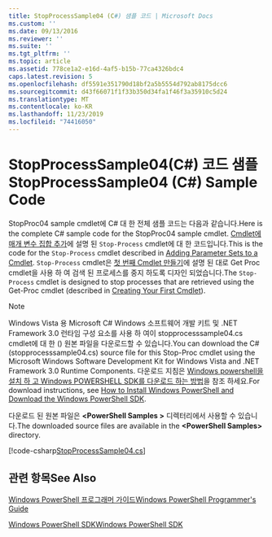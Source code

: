 ```yaml
---
title: StopProcessSample04 (C#) 샘플 코드 | Microsoft Docs
ms.custom: ''
ms.date: 09/13/2016
ms.reviewer: ''
ms.suite: ''
ms.tgt_pltfrm: ''
ms.topic: article
ms.assetid: 778ce1a2-e16d-4af5-b15b-77ca4326bdc4
caps.latest.revision: 5
ms.openlocfilehash: df5591e351790d18bf2a5b5554d792ab8175dcc6
ms.sourcegitcommit: d43f66071f1f33b350d34fa1f46f3a35910c5d24
ms.translationtype: MT
ms.contentlocale: ko-KR
ms.lasthandoff: 11/23/2019
ms.locfileid: "74416050"
---
```

# <a name="stopprocesssample04-c-sample-code"></a><span data-ttu-id="1584b-102">StopProcessSample04(C#) 코드 샘플</span><span class="sxs-lookup"><span data-stu-id="1584b-102">StopProcessSample04 (C#) Sample Code</span></span>

<span data-ttu-id="1584b-103">StopProc04 sample cmdlet에 C# 대 한 전체 샘플 코드는 다음과 같습니다.</span><span class="sxs-lookup"><span data-stu-id="1584b-103">Here is the complete C# sample code for the StopProc04 sample cmdlet.</span></span> <span data-ttu-id="1584b-104">[Cmdlet에 매개 변수 집합 추가](../cmdlet/adding-parameter-sets-to-a-cmdlet.md)에 설명 된 `Stop-Process` cmdlet에 대 한 코드입니다.</span><span class="sxs-lookup"><span data-stu-id="1584b-104">This is the code for the `Stop-Process` cmdlet described in [Adding Parameter Sets to a Cmdlet](../cmdlet/adding-parameter-sets-to-a-cmdlet.md).</span></span> <span data-ttu-id="1584b-105">`Stop-Process` cmdlet은 [첫 번째 Cmdlet 만들기](../cmdlet/creating-a-cmdlet-without-parameters.md)에 설명 된 대로 Get Proc cmdlet을 사용 하 여 검색 된 프로세스를 중지 하도록 디자인 되었습니다.</span><span class="sxs-lookup"><span data-stu-id="1584b-105">The `Stop-Process` cmdlet is designed to stop processes that are retrieved using the Get-Proc cmdlet (described in [Creating Your First Cmdlet](../cmdlet/creating-a-cmdlet-without-parameters.md)).</span></span>

> [!NOTE]
> <span data-ttu-id="1584b-106">Windows Vista 용 Microsoft C# Windows 소프트웨어 개발 키트 및 .NET Framework 3.0 런타임 구성 요소를 사용 하 여이 stopprocesssample04.cs cmdlet에 대 한 () 원본 파일을 다운로드할 수 있습니다.</span><span class="sxs-lookup"><span data-stu-id="1584b-106">You can download the C# (stopprocesssample04.cs) source file for this Stop-Proc cmdlet using the Microsoft Windows Software Development Kit for Windows Vista and .NET Framework 3.0 Runtime Components.</span></span> <span data-ttu-id="1584b-107">다운로드 지침은 [Windows powershell을 설치 하 고 Windows POWERSHELL SDK를 다운로드 하는 방법](/powershell/scripting/developer/installing-the-windows-powershell-sdk)을 참조 하세요.</span><span class="sxs-lookup"><span data-stu-id="1584b-107">For download instructions, see [How to Install Windows PowerShell and Download the Windows PowerShell SDK](/powershell/scripting/developer/installing-the-windows-powershell-sdk).</span></span>
>
> <span data-ttu-id="1584b-108">다운로드 된 원본 파일은 **\<PowerShell Samples >** 디렉터리에서 사용할 수 있습니다.</span><span class="sxs-lookup"><span data-stu-id="1584b-108">The downloaded source files are available in the **\<PowerShell Samples>** directory.</span></span>

[!code-csharp[StopProcessSample04.cs](../../../../powershell-sdk-samples/SDK-2.0/csharp/StopProcessSample04/StopProcessSample04.cs#L11-L435 "StopProcessSample04.cs")]

## <a name="see-also"></a><span data-ttu-id="1584b-109">관련 항목</span><span class="sxs-lookup"><span data-stu-id="1584b-109">See Also</span></span>

[<span data-ttu-id="1584b-110">Windows PowerShell 프로그래머 가이드</span><span class="sxs-lookup"><span data-stu-id="1584b-110">Windows PowerShell Programmer's Guide</span></span>](./windows-powershell-programmer-s-guide.md)

[<span data-ttu-id="1584b-111">Windows PowerShell SDK</span><span class="sxs-lookup"><span data-stu-id="1584b-111">Windows PowerShell SDK</span></span>](../windows-powershell-reference.md)
